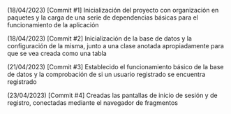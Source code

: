 (18/04/2023) [Commit #1] Inicialización del proyecto con organización en paquetes y la carga de una serie de dependencias básicas para el funcionamiento de la aplicación

(18/04/2023) [Commit #2] Inicialización de la base de datos y la configuración de la misma, junto a una clase anotada apropiadamente para que se vea creada como una tabla

(21/04/2023) [Commit #3] Establecido el funcionamiento básico de la base de datos y la comprobación de si un usuario registrado se encuentra registrado

(23/04/2023) [Commit #4] Creadas las pantallas de inicio de sesión y de registro, conectadas mediante el navegador de fragmentos